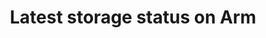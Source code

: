 ---
categories:
- bkk19
description: '> Introduce the latest status of storage related open source projects
  on aarch64 platform. <br /> Supports Ceph enabling SPDK on aarch64 with 4KB and
  64KB kernel page size, patches are accepted on Ceph, SPDK and DPDK upstream. <br
  /> Extends ISA-L library to supports aarch64 platform and offer the unique common
  library for storage related projects and boost the performance in aarch64 ecosystem.
  It includes the optimization on compression, hash, crypto, data integrity, data
  protection and so on.'
future_image:
  featured: 'true'
  path: /assets/images/featured-images/bkk19/BKK19-104.png
session_attendee_num: '3'
session_id: BKK19-104
session_room: 'Keynote Room (World Ballroom BC) '
session_slot:
  end_time: '2019-04-01 14:25:00'
  start_time: '2019-04-01 14:00:00'
session_speakers:
- speaker_bio: '> Staff Software Engineer in Arm, mainly focus on storage related
    open source project on arm64'
  speaker_company: ''
  speaker_image: /assets/images/speakers/bkk19/tone-zhang.jpg
  speaker_location: ''
  speaker_name: Tone Zhang
  speaker_position: Staff Software Engineer in Arm
  speaker_username: tone.zhang
session_track: Open Source Development
tag: session
tags:
- Arm on Arm
- Data Center
title: Latest storage status on Arm
---